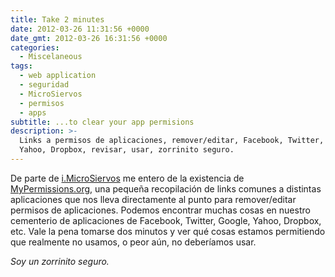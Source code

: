 ```yaml
---
title: Take 2 minutes
date: 2012-03-26 11:31:56 +0000
date_gmt: 2012-03-26 16:31:56 +0000
categories:
  - Miscelaneous
tags:
  - web application
  - seguridad
  - MicroSiervos
  - permisos
  - apps
subtitle: ...to clear your app permisions
description: >-
  Links a permisos de aplicaciones, remover/editar, Facebook, Twitter, Google,
  Yahoo, Dropbox, revisar, usar, zorrinito seguro.
---
```



De parte de [i.MicroSiervos](http://i.microsiervos.com/) me entero de la existencia de [MyPermissions.org](http://mypermissions.org/), una pequeña recopilación de links comunes a distintas aplicaciones que nos lleva directamente al punto para remover/editar permisos de aplicaciones. Podemos encontrar muchas cosas en nuestro cementerio de aplicaciones de Facebook, Twitter, Google, Yahoo, Dropbox, etc. Vale la pena tomarse dos minutos y ver qué cosas estamos permitiendo que realmente no usamos, o peor aún, no deberíamos usar.

_Soy un zorrinito seguro._
